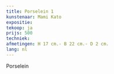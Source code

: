 ```yaml
---
title: Porselein 1
kunstenaar: Mami Kato
expositie: 
tekoop: ja
prijs: 500
techniek:
afmetingen: H 17 cm.- B 22 cm.- D 2 cm.
lang: nl
---
```


Porselein